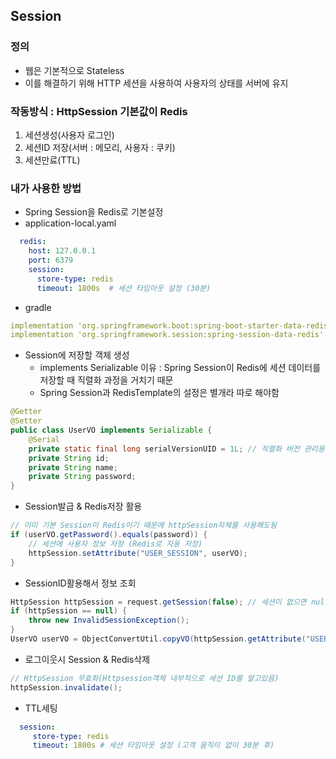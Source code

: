 ## Session

### 정의
- 웹은 기본적으로 Stateless
- 이를 해결하기 위해 HTTP 세션을 사용하여 사용자의 상태를 서버에 유지

### 작동방식 : HttpSession 기본값이 Redis
1. 세션생성(사용자 로그인)
2. 세션ID 저장(서버 : 메모리, 사용자 : 쿠키)
3. 세션만료(TTL)

### 내가 사용한 방법
- Spring Session을 Redis로 기본설정
- application-local.yaml
```yaml
  redis:
    host: 127.0.0.1
    port: 6379
    session:
      store-type: redis
      timeout: 1800s  # 세션 타임아웃 설정 (30분)
```

- gradle
```yaml
implementation 'org.springframework.boot:spring-boot-starter-data-redis'
implementation 'org.springframework.session:spring-session-data-redis' 
```

- Session에 저장할 객체 생성
    - implements Serializable 이유 : Spring Session이 Redis에 세션 데이터를 저장할 때 직렬화 과정을 거치기 때문
    - Spring Session과 RedisTemplate의 설정은 별개라 따로 해야함
```java
@Getter
@Setter
public class UserVO implements Serializable {
    @Serial
    private static final long serialVersionUID = 1L; // 직렬화 버전 관리용 ID
    private String id;
    private String name;
    private String password;
} 
```

- Session발급 & Redis저장 활용
```java
// 이미 기본 Session이 Redis이기 때문에 httpSession자체를 사용해도됨
if (userVO.getPassword().equals(password)) {
    // 세션에 사용자 정보 저장 (Redis로 자동 저장)
    httpSession.setAttribute("USER_SESSION", userVO);
}
```
- SessionID활용해서 정보 조회
```java
HttpSession httpSession = request.getSession(false); // 세션이 없으면 null 반환
if (httpSession == null) {
    throw new InvalidSessionException();
}
UserVO userVO = ObjectConvertUtil.copyVO(httpSession.getAttribute("USER_SESSION"), UserVO.class);
```

- 로그이웃시 Session & Redis삭제
```java
// HttpSession 무효화(Httpsession객체 내부적으로 세션 ID를 알고있음)
httpSession.invalidate();
```

- TTL세팅
```yaml
  session:
     store-type: redis
     timeout: 1800s # 세션 타임아웃 설정 (고객 움직이 없이 30분 후) 
```